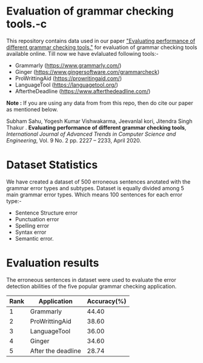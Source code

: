 # Evaluation of grammar checking tools.-c
This repository contains data used in our paper ["Evaluating performance of different grammar checking tools."](https://www.researchgate.net/publication/341120064_Evaluating_Performance_of_Different_Grammar_Checking_Tools) for evaluation of grammar checking tools available online. Till now we have evlaluated following tools:-

* Grammarly (https://www.grammarly.com/)
* Ginger (https://www.gingersoftware.com/grammarcheck)
* ProWrittingAid (https://prowritingaid.com/)
* LanguageTool (https://languagetool.org/)
* AftertheDeadline (https://www.afterthedeadline.com/)

**Note :** If you are using any data from from this repo, then do cite our paper as mentioned below.

Subham Sahu, Yogesh Kumar Vishwakarma, Jeevanlal kori, Jitendra Singh Thakur . **Evaluating performance of different grammar checking tools**, *International Journal of Advanced Trends in Computer Science and Engineering*, Vol. 9 No. 2 pp. 2227 – 2233, April 2020.

# Dataset Statistics
We have created a dataset of 500 erroneous sentences anotated with the grammar error types and subtypes. Dataset is equally divided among 5 main grammar error types. Which means 100 sentences for each error type:-

* Sentence  Structure error
* Punctuation error
* Spelling error
* Syntax error
* Semantic  error. 

# Evaluation results
The erroneous sentences in dataset were used  to  evaluate  the  error  detection abilities  of  the  five  popular  grammar  checking  application.

Rank | Application | Accuracy(%)
------|------ | -------------
1 | Grammarly | 44.40
2 | ProWrittingAid | 38.60
3 | LanguageTool | 36.00
4 | Ginger | 34.60
5 | After the deadline | 28.74
